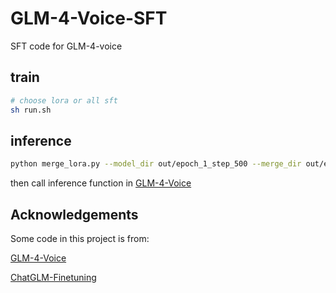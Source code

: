 # GLM-4-Voice-SFT

SFT code for GLM-4-voice

## train

```bash
# choose lora or all sft
sh run.sh
```

## inference

```bash
python merge_lora.py --model_dir out/epoch_1_step_500 --merge_dir out/epoch_1_step_500
```
then call inference function in [GLM-4-Voice](https://github.com/THUDM/GLM-4-Voice/)

## Acknowledgements
Some code in this project is from:

[GLM-4-Voice](https://github.com/THUDM/GLM-4-Voice/)

[ChatGLM-Finetuning](https://github.com/liucongg/ChatGLM-Finetuning)
